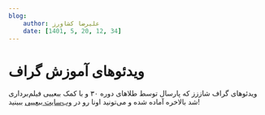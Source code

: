 ```yaml
---
blog:
    author: علیرضا کشاورز
    date: [1401, 5, 20, 12, 34]
---
```

# ویدئو‌های آموزش گراف

ویدئو‌های گراف شاززز که پارسال توسط طلا‌های دوره ۳۰ و با کمک ببعییی فیلم‌برداری شد بالاخره آماده شده و می‌تونید اونا رو در
[وب‌سایت ببعییی](https://babaeee.ir/computer/algorithm)
ببینید!
